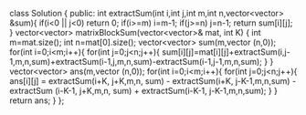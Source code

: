 class Solution {
public:
    int extractSum(int i,int j,int m,int n,vector<vector<int>> &sum){
        if(i<0 || j<0) return 0;
        if(i>=m) i=m-1;
        if(j>=n) j=n-1;
        return sum[i][j];
    }
    vector<vector<int>> matrixBlockSum(vector<vector<int>>& mat, int K) {
        int m=mat.size();
        int n=mat[0].size();
        vector<vector<int>> sum(m,vector<int> (n,0));
        for(int i=0;i<m;i++){
            for(int j=0;j<n;j++){
                sum[i][j]=mat[i][j]+extractSum(i,j-1,m,n,sum)+extractSum(i-1,j,m,n,sum)-extractSum(i-1,j-1,m,n,sum);
            }
        }
        vector<vector<int>> ans(m,vector<int> (n,0));
        for(int i=0;i<m;i++){
            for(int j=0;j<n;j++){
                ans[i][j] = extractSum(i+K, j+K,m,n, sum) - extractSum(i+K, j-K-1,m,n,sum) - extractSum (i-K-1, j+K,m,n, sum) + extractSum(i-K-1, j-K-1,m,n,sum);
            }
        }
        return ans;
    }
};